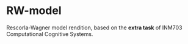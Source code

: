 # RW-model

Rescorla-Wagner model rendition, based on the **extra task** of INM703 Computational Cognitive Systems.
